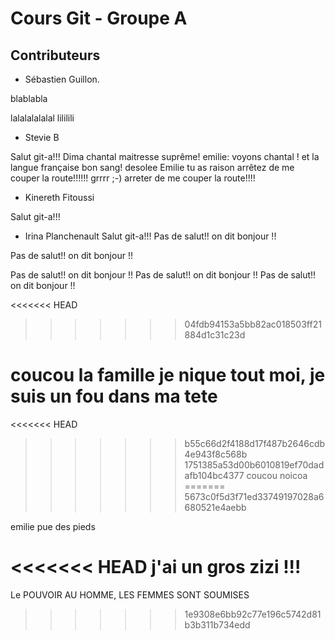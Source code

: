 # Cours Git - Groupe A

## Contributeurs

* Sébastien Guillon.

blablabla 

lalalalalalal
lililili


* Stevie B



Salut git-a!!! Dima
chantal maitresse suprême!
emilie: voyons chantal ! et la langue française bon sang!
desolee Emilie tu as raison 
arrêtez de me couper la route!!!!!! grrrr
;-)
arreter de me couper la route!!!!


* Kinereth Fitoussi


Salut git-a!!!

* Irina Planchenault
Salut git-a!!! 
Pas de salut!! on dit bonjour !!



Pas de salut!! on dit bonjour !!


Pas de salut!! on dit bonjour !!
Pas de salut!! on dit bonjour !!
Pas de salut!! on dit bonjour !!



<<<<<<< HEAD
>>>>>>> 04fdb94153a5bb82ac018503ff21884d1c31c23d

coucou la famille je nique tout moi, je suis un fou dans ma tete
=======


<<<<<<< HEAD
>>>>>>> b55c66d2f4188d17f487b2646cdb4e943f8c568b
>>>>>>> 1751385a53d00b6010819ef70dadafb104bc4377
 coucou noicoa
=======
>>>>>>> 5673c0f5d3f71ed33749197028a6680521e4aebb


emilie pue des pieds

<<<<<<< HEAD
j'ai un gros zizi !!! 
=======

Le POUVOIR AU HOMME, LES FEMMES SONT SOUMISES
>>>>>>> 1e9308e6bb92c77e196c5742d81b3b311b734edd
